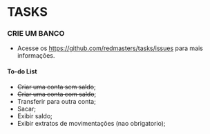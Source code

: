 # TASKS
### CRIE UM BANCO
- Acesse os https://github.com/redmasters/tasks/issues para mais informações.

#### To-do List
- ~~Criar uma conta sem saldo~~;
- ~~Criar uma conta com saldo~~;
- Transferir para outra conta;
- Sacar;
- Exibir saldo;
- Exibir extratos de movimentações (nao obrigatorio);
